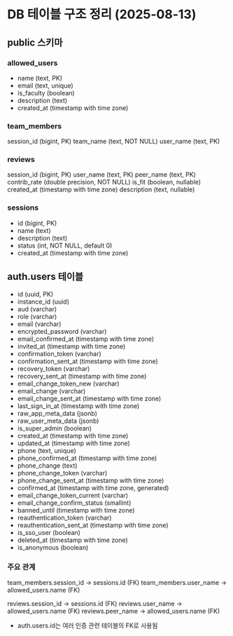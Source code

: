 # DB 테이블 구조 정리 (2025-08-13)

## public 스키마

### allowed_users

- name (text, PK)
- email (text, unique)
- is_faculty (boolean)
- description (text)
- created_at (timestamp with time zone)

### team_members

session_id (bigint, PK)
team_name (text, NOT NULL)
user_name (text, PK)

### reviews

session_id (bigint, PK)
user_name (text, PK)
peer_name (text, PK)
contrib_rate (double precision, NOT NULL)
is_fit (boolean, nullable)
created_at (timestamp with time zone)
description (text, nullable)

### sessions

- id (bigint, PK)
- name (text)
- description (text)
- status (int, NOT NULL, default 0)
- created_at (timestamp with time zone)

## auth.users 테이블

- id (uuid, PK)
- instance_id (uuid)
- aud (varchar)
- role (varchar)
- email (varchar)
- encrypted_password (varchar)
- email_confirmed_at (timestamp with time zone)
- invited_at (timestamp with time zone)
- confirmation_token (varchar)
- confirmation_sent_at (timestamp with time zone)
- recovery_token (varchar)
- recovery_sent_at (timestamp with time zone)
- email_change_token_new (varchar)
- email_change (varchar)
- email_change_sent_at (timestamp with time zone)
- last_sign_in_at (timestamp with time zone)
- raw_app_meta_data (jsonb)
- raw_user_meta_data (jsonb)
- is_super_admin (boolean)
- created_at (timestamp with time zone)
- updated_at (timestamp with time zone)
- phone (text, unique)
- phone_confirmed_at (timestamp with time zone)
- phone_change (text)
- phone_change_token (varchar)
- phone_change_sent_at (timestamp with time zone)
- confirmed_at (timestamp with time zone, generated)
- email_change_token_current (varchar)
- email_change_confirm_status (smallint)
- banned_until (timestamp with time zone)
- reauthentication_token (varchar)
- reauthentication_sent_at (timestamp with time zone)
- is_sso_user (boolean)
- deleted_at (timestamp with time zone)
- is_anonymous (boolean)

### 주요 관계

team_members.session_id → sessions.id (FK)
team_members.user_name → allowed_users.name (FK)

reviews.session_id → sessions.id (FK)
reviews.user_name → allowed_users.name (FK)
reviews.peer_name → allowed_users.name (FK)

- auth.users.id는 여러 인증 관련 테이블의 FK로 사용됨
